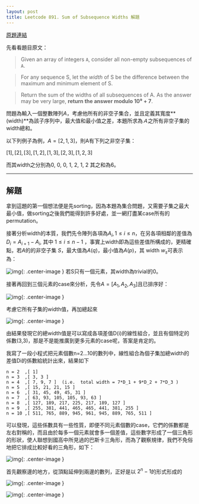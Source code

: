 ```yaml
---
layout: post
title: Leetcode 891. Sum of Subsequence Widths 解題
---
```


[原題連結](https://leetcode.com/articles/sum-of-subsequence-widths/)

先看看題目原文：

> Given an array of integers `A`, consider all non-empty subsequences of `A`.

> For any sequence S, let the *width* of S be the difference between the maximum and minimum element of S.

> Return the sum of the widths of all subsequences of A.
> As the answer may be very large, **return the answer modulo 10⁹ + 7**.

問題為輸入一個整數陣列$A$，考慮他所有的非空子集合，並且定義其寬度**(width)**為該子序列中，最大值和最小值之差，本題所求為*Ａ*之所有非空子集的width總和。

以下列例子為例，$A=[2,1,3]$，則A有下列之非空子集：

$[1],[2],[3],[1,2],[1,3],[2,3],[1,2,3]$ 

而其width之分別為0, 0, 0, 1, 2, 1, 2 其之和為6。

------

## **解題**

拿到這題的第一個想法便是先sorting，因為本題為集合問題，又需要子集之最大最小值，做sorting之後我們能得到許多好處，並一網打盡某case所有的permutation。

接著分析width的本質，我們先令陣列各項為$A_{i}, 1≤i≤n$，在另各項相鄰的差值為 $D_{i}=A_{i+1}-A_{i}$, 其中 $1≤i≤n-1$ ，事實上width即為這些差值所構成的，更精確點，若$A$的的非空子集 $S$，最大值為$A(q)$，最小值為$A(p)$，其 width $w_{s}$可表示為：

![img](https://cdn-images-1.medium.com/max/800/1*UW4P0YW4qC9qZlPyqEn1Lw.png){: .center-image }
若S只有一個元素，其width為trivial的0。

接著再回到三個元素的case來分析，先令$A=[A_{1},A_{2},A_{3}]$且已排序好：

![img](https://cdn-images-1.medium.com/max/800/1*Bqwa316koLu5_pfaowJQtQ.png){: .center-image }

考慮它所有子集的width值，再加總起來

![img](https://cdn-images-1.medium.com/max/800/1*UylP4nOX-VkaO3JTfhMMrA.png){: .center-image }

由結果發現它的總width值是可以寫成各項差值D(i)的線性組合，並且有個特定的係數(3,3)，那是不是能推廣到更多元素的case呢，答案是肯定的。

我寫了一段小程式把元素個數n=2…10的數列中，線性組合為個子集加總width的差值Di的係數給統計出來，結果如下

```
n = 2  ,[ 1]
n = 3  ,[ 3, 3 ] 
n = 4  ,[ 7, 9, 7 ]  (i.e.  total width = 7*D_1 + 9*D_2 + 7*D_3 )
n = 5  ,[ 15, 21, 21, 15 ] 
n = 6  ,[ 31, 45, 49, 45, 31 ] 
n = 7  ,[ 63, 93, 105, 105, 93, 63 ] 
n = 8  ,[ 127, 189, 217, 225, 217, 189, 127 ] 
n = 9  ,[ 255, 381, 441, 465, 465, 441, 381, 255 ] 
n = 10 ,[ 511, 765, 889, 945, 961, 945, 889, 765, 511 ]
```

可以發現，這些係數具有一些性質，即便不同元素個數的case，它們的係數都是左右對稱的，而且由於每多一個元素就會多一個差值，這些數字形成了一個三角形的形狀，使人聯想到國高中所見過的巴斯卡三角形，而為了觀察規律，我們不免俗地把它排成比較好看的三角形，如下：

![img](https://cdn-images-1.medium.com/max/800/1*ZKGtjp1JgTdakVpvFYNMaQ.png){: .center-image }

首先觀察邊的地方，從頂點延伸到兩邊的數列，正好是以 $2^{n}-1$的形式形成的

![img](https://cdn-images-1.medium.com/max/800/1*zgx_chjP5kcpT6A6uE-aHg.png){: .center-image }

![img](https://cdn-images-1.medium.com/max/800/1*43H04Uj20SqpkFvs1FawZQ.png){: .center-image }
